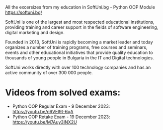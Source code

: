 All the excersizes from my education in SoftUni.bg - Python OOP Module https://softuni.bg/

SoftUni is one of the largest and most respected educational institutions, providing training and career support in the fields of software engineering, digital marketing and design.

Founded in 2013, SoftUni is rapidly becoming a market leader and today organizes a number of training programs, free courses and seminars, events and other educational initiatives that provide quality education to thousands of young people in Bulgaria in the IT and Digital technologies.

SoftUni works directly with over 100 technology companies and has an active community of over 300 000 people.

# Videos from solved exams:
- Python OOP Regular Exam - 9 December 2023: https://youtu.be/n6VEl9t-6qA
- Python OOP Retake Exam - 19 December 2023: https://youtu.be/M7Auy3INX2U